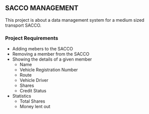 ## SACCO MANAGEMENT
This project is about a data management system for a medium sized transport SACCO.

### Project Requirements
 * Adding mebers to the SACCO
 * Removing a member from the SACCO
 * Showing the details of a given member
    * Name
    * Vehicle Registration Number
    * Route
    * Vehicle Driver
    * Shares
    * Credit Status
 * Statistics
    * Total Shares
    * Money lent out
